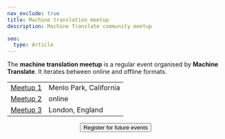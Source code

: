 ```yaml
---
nav_exclude: true
title: Machine translation meetup
description: Machine Translate community meetup

seo:
  type: Article
---
```


The **machine translation meetup** is a regular event organised by **Machine Translate**.
It iterates between online and offline formats.


|     |     |
| --- | --- |
| [Meetup 1](/events/machine-translation-meetup-1.md) | Menlo Park, California |
| [Meetup 2](/events/machine-translation-meetup-2.md) | online |
| [Meetup 3](/events/machine-translation-meetup-3.md) | London, England |

<center>
  <a href="mailto:meetup@machinetranslate.org" target="_blank" class="no-arrow">
    <button>
       Register for future events
    </button>
  </a>
</center>

